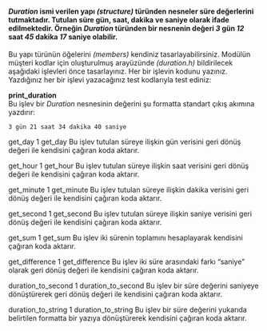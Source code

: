 #### _Duration_ ismi verilen yapı _(structure)_ türünden nesneler süre değerlerini tutmaktadır. Tutulan süre gün, saat, dakika ve saniye olarak ifade edilmektedir. Örneğin _Duration_ türünden bir nesnenin değeri _3_ gün _12_ saat _45_ dakika _17_ saniye olabilir.
Bu yapı türünün öğelerini _(members)_ kendiniz tasarlayabilirsiniz. 
Modülün müşteri kodlar için oluşturulmuş arayüzünde _(duration.h)_ bildirilecek aşağıdaki işlevleri önce tasarlayınız. 
Her bir işlevin kodunu yazınız. Yazdığınız her bir işlevi yazacağınız test kodlarıyla test ediniz:

__print_duration__ </br>
Bu işlev bir _Duration_ nesnesinin değerini şu formatta standart çıkış akımına yazdırır: 
```
3 gün 21 saat 34 dakika 40 saniye
```

get_day
1
get_day
Bu işlev tutulan süreye ilişkin gün verisini geri dönüş değeri ile kendisini çağıran koda aktarır.

get_hour
1
get_hour
Bu işlev tutulan süreye ilişkin saat verisini geri dönüş değeri ile kendisini çağıran koda aktarır.

get_minute
1
get_minute
Bu işlev tutulan süreye ilişkin dakika verisini geri dönüş değeri ile kendisini çağıran koda aktarır.

get_second
1
get_second
Bu işlev tutulan süreye ilişkin saniye verisini geri dönüş değeri ile kendisini çağıran koda aktarır.

get_sum
1
get_sum
Bu işlev iki sürenin toplamını hesaplayarak kendisini çağıran koda aktarır.

get_difference
1
get_difference
Bu işlev iki süre arasındaki farkı “saniye” olarak geri dönüş değeri ile kendisini çağıran koda aktarır.

duration_to_second
1
duration_to_second
Bu işlev bir süre değerini saniyeye dönüştürerek geri dönüş değeri ile kendisini çağıran koda aktarır.

duration_to_string
1
duration_to_string
Bu işlev bir süre değerini yukarıda belirtilen formatta bir yazıya dönüştürerek kendisini çağıran koda aktarır.
